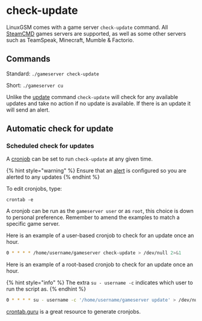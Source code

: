 # check-update

LinuxGSM comes with a game server `check-update` command. All [SteamCMD](../steamcmd/) games servers are supported, as well as some other servers such as TeamSpeak, Minecraft, Mumble & Factorio.

## Commands

Standard: `./gameserver check-update`

Short: `./gameserver cu`

Unlike the [update](update.md) command `check-update` will check for any available updates and take no action if no update is available. If there is an update it will send an alert.

## Automatic check for update

### Scheduled check for updates

A [cronjob](../configuration/cronjobs.md) can be set to run `check-update` at any given time.

{% hint style="warning" %}
Ensure that an [alert](../alerts/) is configured so you are alerted to any updates
{% endhint %}

To edit cronjobs, type:

`crontab -e`

A cronjob can be run as the `gameserver user` or as `root`, this choice is down to personal preference. Remember to amend the examples to match a specific game server.

Here is an example of a user-based cronjob to check for an update once an hour.

```bash
0 * * * * /home/username/gameserver check-update > /dev/null 2>&1
```

Here is an example of a root-based cronjob to check for an update once an hour.

{% hint style="info" %}
The extra `su - username -c` indicates which user to run the script as.
{% endhint %}

```bash
0 * * * * su - username -c '/home/username/gameserver update' > /dev/null 2>&1
```

[crontab.guru](https://crontab.guru/) is a great resource to generate cronjobs.
